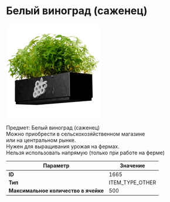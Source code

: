 # Белый виноград (саженец)

![Item Image](../img/1665.webp?raw=true)

Предмет: Белый виноград (саженец)<br>Можно приобрести в сельскохозяйственном магазине<br>или на центральном рынке.<br>Нужен для выращивания урожая на фермах.<br>Нельзя использовать напрямую (только при работе на ферме)


| Параметр | Значение |
|----------|----------|
| **ID** | 1665 |
| **Тип** | ITEM_TYPE_OTHER |
| **Максимальное количество в ячейке** | 500 |

